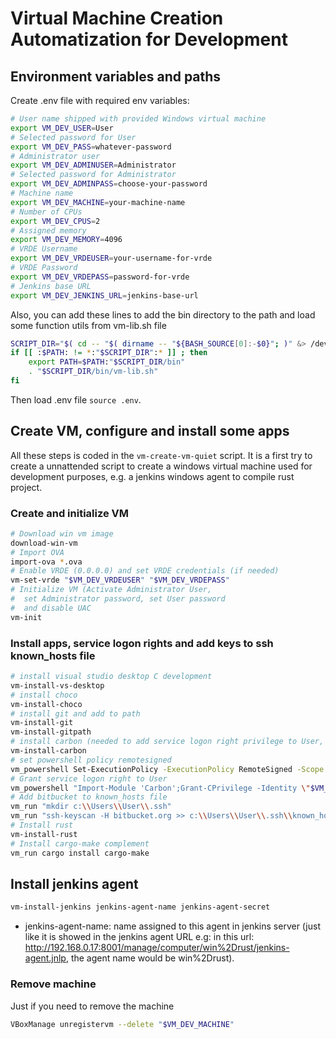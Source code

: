 # Virtual Machine Creation Automatization for Development

## Environment variables and paths
Create .env file with required env variables:
```bash 
# User name shipped with provided Windows virtual machine
export VM_DEV_USER=User
# Selected password for User
export VM_DEV_PASS=whatever-password
# Administrator user
export VM_DEV_ADMINUSER=Administrator
# Selected password for Administrator
export VM_DEV_ADMINPASS=choose-your-password
# Machine name
export VM_DEV_MACHINE=your-machine-name
# Number of CPUs
export VM_DEV_CPUS=2
# Assigned memory
export VM_DEV_MEMORY=4096
# VRDE Username
export VM_DEV_VRDEUSER=your-username-for-vrde
# VRDE Password
export VM_DEV_VRDEPASS=password-for-vrde
# Jenkins base URL
export VM_DEV_JENKINS_URL=jenkins-base-url
``` 
Also, you can add these lines to add the bin directory to the path and load some function utils from vm-lib.sh file

```bash
SCRIPT_DIR="$( cd -- "$( dirname -- "${BASH_SOURCE[0]:-$0}"; )" &> /dev/null && pwd 2> /dev/null; )";
if [[ :$PATH: != *:"$SCRIPT_DIR":* ]] ; then
    export PATH=$PATH:"$SCRIPT_DIR/bin"
    . "$SCRIPT_DIR/bin/vm-lib.sh"
fi
```
Then load .env file `source .env`.

## Create VM, configure and install some apps
All these steps is coded in the `vm-create-vm-quiet` script. It is a first try to create a unnattended script to create a windows virtual machine used for development purposes, e.g. a jenkins windows agent to compile rust project.
### Create and initialize VM
```bash
# Download win vm image
download-win-vm
# Import OVA
import-ova *.ova
# Enable VRDE (0.0.0.0) and set VRDE credentials (if needed)
vm-set-vrde "$VM_DEV_VRDEUSER" "$VM_DEV_VRDEPASS"
# Initialize VM (Activate Administrator User,
#  set Administrator password, set User password
#  and disable UAC
vm-init
```
### Install apps, service logon rights and add keys to ssh known_hosts file
```bash
# install visual studio desktop C development
vm-install-vs-desktop
# install choco
vm-install-choco
# install git and add to path
vm-install-git
vm-install-gitpath
# install carbon (needed to add service logon right privilege to User, so it can be used in windows services)
vm-install-carbon
# set powershell policy remotesigned
vm_powershell Set-ExecutionPolicy -ExecutionPolicy RemoteSigned -Scope LocalMachine
# Grant service logon right to User
vm_powershell "Import-Module 'Carbon';Grant-CPrivilege -Identity \"$VM_DEV_USER\" -Privilege SeServiceLogonRight"
# Add bitbucket to known_hosts file
vm_run "mkdir c:\\Users\\User\\.ssh"
vm_run "ssh-keyscan -H bitbucket.org >> c:\\Users\\User\\.ssh\\known_hosts"
# Install rust
vm-install-rust
# Install cargo-make complement
vm_run cargo install cargo-make
```
## Install jenkins agent
```bash
vm-install-jenkins jenkins-agent-name jenkins-agent-secret
```
* jenkins-agent-name: name assigned to this agent in jenkins server (just like it is showed in the jenkins agent URL e.g: in this url: http://192.168.0.17:8001/manage/computer/win%2Drust/jenkins-agent.jnlp, the agent name would be win%2Drust).


### Remove machine
Just if you need to remove the machine
```bash
VBoxManage unregistervm --delete "$VM_DEV_MACHINE"
```